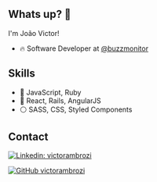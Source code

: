 ## Whats up? 👋

I'm João Victor!

- 🔥 Software Developer at [@buzzmonitor](https://github.com/buzzmonitor) 

## Skills
- :red_circle: JavaScript, Ruby
- :large_blue_circle: React, Rails, AngularJS
- :white_circle: SASS, CSS, Styled Components

## Contact
[![Linkedin: victorambrozi](https://img.shields.io/badge/-victorambrozi-blue?style=flat-square&logo=Linkedin&logoColor=white&link=https://www.linkedin.com/in/victorambrozi/)](https://www.linkedin.com/in/victorambrozi/)

[![GitHub victorambrozi](https://img.shields.io/github/followers/thaiane?label=follow&style=social)](https://github.com/victorambrozi)

